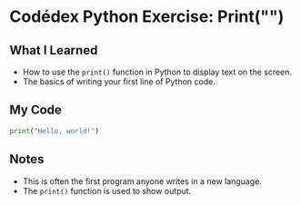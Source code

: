 # Codédex Python Exercise: Print("")

## What I Learned
- How to use the `print()` function in Python to display text on the screen.
- The basics of writing your first line of Python code.

## My Code
```python
print("Hello, world!")
```

## Notes
- This is often the first program anyone writes in a new language.
- The `print()` function is used to show output.
